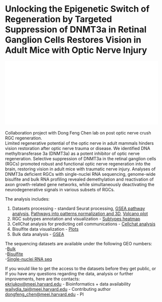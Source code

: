 # Unlocking the Epigenetic Switch of Regeneration by Targeted Suppression of DNMT3a in Retinal Ganglion Cells Restores Vision in Adult Mice with Optic Nerve Injury
![Metrics](https://github.com/mcrewcow/mcrewcow/blob/main/metrics.repository2.svg) <br />
<br />
Collaboration project with Dong Feng Chen lab on post optic nerve crush RGC regeneration. <br />
Limited regenerative potential of the optic nerve in adult mammals hinders vision restoration after optic nerve trauma or disease. We identified DNA methyltransferase 3a (DNMT3a) as a potent inhibitor of optic nerve regeneration. Selective suppression of DNMT3a in the retinal ganglion cells (RGCs) promoted robust and functional optic nerve regeneration into the brain, restoring vision in adult mice with traumatic nerve injury. Analyses of DNMT3a deficient RGCs with single-nuclei RNA sequencing, genome-wide bisulfite and bulk RNA profiling revealed demethylation and reactivation of axon growth-related gene networks, while simultaneously deactivating the neurodegenerative signals in various subsets of RGCs.

The analysis includes: <br />
1. Datasets processing - standard Seurat processing, [GSEA pathway analysis](https://github.com/mcrewcow/RGC_Dnmt3a_pONC2d_paper/blob/main/ssGSEA_heatmap.R), [Pathways into patterns normalization and 3D](https://github.com/mcrewcow/RGC_Dnmt3a_pONC2d_paper/blob/main/3d_normalized_pathways.R), [Volcano plot](https://github.com/mcrewcow/RGC_Dnmt3a_pONC2d_paper/blob/main/volcano_sc.R)  <br />
2. RGC subtypes annotation and visualization - [Subtypes heatmap](https://github.com/mcrewcow/RGC_Dnmt3a_pONC2d_paper/blob/main/heatmap_subtypes.R) <br />
3. CellChat analysis for predicting cell communications - [Cellchat analysis](https://github.com/mcrewcow/RGC_Dnmt3a_pONC2d_paper/blob/main/cellchat.R) <br />
4. Bisulfite data visualization - [Plots](https://github.com/mcrewcow/RGC_Dnmt3a_pONC2d_paper/blob/main/bisulfite.R) <br />
5. Bulk data analysis - [GSEA](https://github.com/mcrewcow/RGC_Dnmt3a_pONC2d_paper/blob/main/GSEA_bulk.R) <br />

The sequencing datasets are available under the following GEO numbers: <br />
-[Bulk](https://www.ncbi.nlm.nih.gov/geo/query/acc.cgi?acc=GSE229033) <br />
-[Bisulfite](https://www.ncbi.nlm.nih.gov/geo/query/acc.cgi?acc=GSE229034) <br />
-[Single-nuclei RNA seq](https://www.ncbi.nlm.nih.gov/geo/query/acc.cgi?acc=GSE228627) <br />

If you would like to get the access to the datasets before they get public, or\
If you have any questions regarding the data, analysis or further improvements, here are the contacts: <br />
ekriukov@meei.harvard.edu - Bioinformatics + data availability\
wailydia_tai@meei.harvard.edu - Contributing author\
dongfeng_chen@meei.harvard.edu - PI
